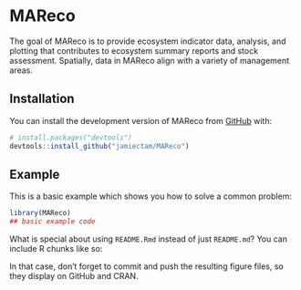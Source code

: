 
<!-- README.md is generated from README.Rmd. Please edit that file -->

# MAReco

<!-- badges: start -->
<!-- badges: end -->

The goal of MAReco is to provide ecosystem indicator data, analysis, and
plotting that contributes to ecosystem summary reports and stock
assessment. Spatially, data in MAReco align with a variety of management
areas.

## Installation

You can install the development version of MAReco from
[GitHub](https://github.com/) with:

``` r
# install.packages("devtools")
devtools::install_github("jamiectam/MAReco")
```

## Example

This is a basic example which shows you how to solve a common problem:

``` r
library(MAReco)
## basic example code
```

What is special about using `README.Rmd` instead of just `README.md`?
You can include R chunks like so:

In that case, don’t forget to commit and push the resulting figure
files, so they display on GitHub and CRAN.
